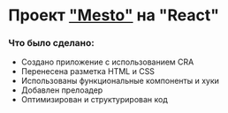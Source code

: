 # Проект ["Mesto"](https://zandalar.github.io/mesto-react) на "React"

### Что было сделано:

* Создано приложение с использованием CRA
* Перенесена разметка HTML и CSS
* Использованы функциональные компоненты и хуки
* Добавлен прелоадер
* Оптимизирован и структурирован код

